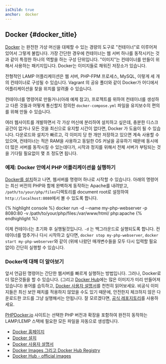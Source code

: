 ```yaml
---
isChild: true
anchor:  docker
---
```


## Docker {#docker_title}

[Docker] 는 완전한 가상 머신을 대체할 수 있는 경량의 도구로 "컨테이너"로 이루어져 있어서 그렇게 불립니다. 가장 간단한 경우에 컨테이너는 웹 서버 하나를 동작시키는 것과 같이 특정한 하나의 역할을 하는 구성 단위입니다. "이미지"는 컨테이너를 만들이 위해서 사용하는 패키지입니다. Docker는 이미지들로 채워진 저장소가 있습니다.

전형적인 LAMP 어플리케이션은 웹 서버, PHP-FPM 프로세스, MySQL, 이렇게 세 개의 컨테이너로 구성될 수 있습니다. Vagrant 의 공유 폴더와 같이 Docker가 어디에서 어플리케이션을 찾을 위치를 알려줄 수 있습니다.

컨테이너를 명령어로 만들거나(아래 예제 참고), 프로젝트를 위하여 컨테이너를 생성하고 다른 것들과 어떻게 통신할지 정의한 `docker-compose.yml` 파일을 유지보수의 편의를 위해 만들 수 있습니다.

여러 웹사이트를 개발하면서 각 가상 머신에 분리하여 설치하고 싶은데, 충분한 디스크 공간이 없거나 모든 것을 최신으로 유지할 시간이 없다면, Docker 가 도움이 될 수 있습니다. 다운로드와 설치가 빠르고, 각 이미지 당 한 개만 저장하고 있으면 계속 사용할 수 있으며, 컨테이너는 적은 RAM을 사용하고 동일한 OS 커널을 공유하기 때문에 동시에 더 많은 서버를 동작시킬 수 있는데다가, 시작과 정지를 위해서 전체 서버가 부팅되는 것을 기다릴 필요없이 몇 초 정도면 됩니다.

### 예제: Docker 안에서 PHP 어플리케이션을 실행하기

[Docker를 설치][docker-install]하고 나면, 웹서버를 명령어 하나로 시작할 수 있습니다.
아래의 명령어는 최신 버전의 PHP와 함께 완벽하게 동작하는 Apache를 내려받고, `/path/to/your/php/files`디렉토리를 document root로 설정하여 `http://localhost:8080`에서 볼 수 있도록 합니다.

{% highlight console %}
docker run -d --name my-php-webserver -p 8080:80 -v /path/to/your/php/files:/var/www/html/ php:apache
{% endhighlight %}

이제 컨테이너는 초기화 후 실행될것입니다. `-d` 는 백그라운드로 실행되도록 합니다. 컨테이너를 멈추거나 다시 시작하고 싶다면, `docker stop my-php-webserver`, `docker start my-php-webserver`와 같이 (위에 나왔던 매개변수들을 모두 다시 입력할 필요 없이) 간단히 실행할 수 있습니다.

### Docker에 대해 더 알아보기

앞서 언급된 명령어는 간단한 웹서버를 빠르게 실행하는 방법입니다. 그러나, Docker로 더 많은것들을 할 수 있습니다. (그리고 [Docker Hub][docker-hub]에는 많은 이미지가 미리 만들어져 있습니다) 용어를 습득하고, [Docker 사용자 설명서][docker-doc]를 천천히 읽어보세요. 비공식 이미지들은 최신 보안 패치를 적용하지 않았을 수도 있기 때문에, 안전한지 체크하지 않은 다운로드한 코드를 그냥 실행해서는 안됩니다. 잘 모르겠다면, [공식 레포지토리][docker-hub-official]를 사용하세요.

[PHPDocker.io] 사이트는 선택한 PHP 버전과 확장을 포함하여 완전히 동작하는 LAMP/LEMP 스택에 필요한 모든 파일을 자동으로 생성합니다.

* [Docker 홈페이지][Docker]
* [Docker 설치][docker-install]
* [Docker 사용자 설명서][docker-doc]
* [Docker Images 그리고 Docker Hub Registry][docker-hub]
* [Docker Hub - official images][docker-hub-official]

[Docker]: https://www.docker.com/
[docker-hub]: https://hub.docker.com/
[docker-hub-official]: https://hub.docker.com/explore/
[docker-install]: https://docs.docker.com/install/
[docker-doc]: https://docs.docker.com/
[PHPDocker.io]: https://phpdocker.io/generator
